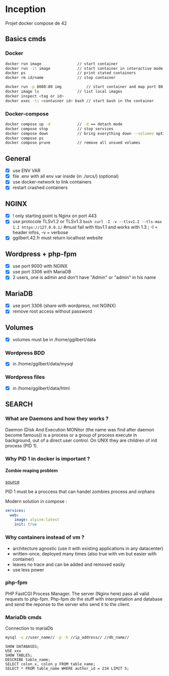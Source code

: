 # Inception
Projet docker compose de 42

## Basics cmds
### Docker
```bash
docker run image	            // start container
docker run -it image	        // start container in interactive mode
docker ps		                // print stated containers
docker rm id/name	            // stop container

docker run -p 8080:80 img	        // start container and map port 80 from container to port 8080 of computer
docker image ls                 // list local images
docker inspect <tag or id>
docker exec -ti <container id> bash // start bash in the container 
```
### Docker-compose
```bash
docker compose up -d			// -d == detach mode
docker compose stop				// stop services
docker compose down				// bring everything down --volumes option to remove volumes
docker compose ps
docker compose prune			// remove all unsued volumes
```

## General
- [x] use ENV VAR
- [x] file .env with all env var inside (in ./srcs/) (optional)
- [x] use docker-network to link containers
- [x] restart crashed containers

## NGINX
- [x] ! only starting point is Nginx on port 443
- [x] use protocole TLSv1.2 or TLSv1.3 ```bash
curl -I -v --tlsv1.2 --tls-max 1.2 https://127.0.0.1/``` #must fail with tlsv1.1 and works with 1.3 ; -I = header infos, -v = verbose
- [x] ggilbert.42.fr must return localhost website

## Wordpress + php-fpm
- [x] use port 9000 with NGINX
- [x] use port 3306 with MariaDB
- [x] 2 users, one is admin and don't have "Admin" or "admin" in his name

## MariaDB
- [x] use port 3306 (share with wordpress, not NGINX)
- [x] remove root access without password

## Volumes
- [x] volumes must be in /home/ggilbert/data
### Wordpress BDD
- [x] in /home/ggilbert/data/mysql
### Wordpress files
- [x] in /home/ggilbert/data/html


## SEARCH
### What are Daemons and how they works ?
Daemon (Disk And Execution MONitor (the name was find after daemon become famous)) is a process or a group of process execute in background, out of a direct user control. On UNIX they are children of init process (PID 1).

### Why PID 1 in docker is important ?
#### Zombie reaping problem
[source](https://blog.phusion.nl/2015/01/20/docker-and-the-pid-1-zombie-reaping-problem/)

PID 1 must be a proccess that can handel zombies process and orphans

Modern solution in compose : 
```yml
services:
  web:
    image: alpine:latest
    init: true
```


### Why containers instead of vm ?
- architecture agnostic (use it with existing applications in any datacenter)
- written-once, deployed many times (also true with vm but easier with container)
- leaves no trace and can be added and removed easily
- use less power

### php-fpm
PHP FastCGI Process Manager. The server (Nginx here) pass all valid requests to php-fpm. Php-fpm do the stuff with interpretation and database and send the reponse to the server who send it to the client.

### MariaDb cmds
Connection to mariaDb
```bash 
mysql -u //user_name// -p -h //ip_address// //db_name//
```

```mysql
SHOW DATABASES;
USE xxx
SHOW TABLES;
DESCRIBE table_name;
SELECT colon_x, colon_y FROM table_name;
SELECT * FROM table_name WHERE author_id = 234 LIMIT 5;
```
